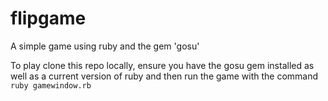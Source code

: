 # flipgame
A simple game using ruby and the gem 'gosu'

To play clone this repo locally, ensure you have the gosu gem installed as well as a current version of ruby and then run the game with the command `ruby gamewindow.rb`
